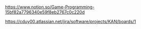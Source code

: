https://www.notion.so/Game-Programming-15bf82a7796340e59f8eb2767c0c220d

https://cduy00.atlassian.net/jira/software/projects/KAN/boards/1
